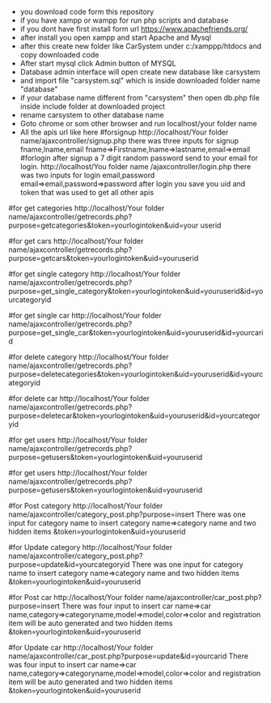 - you download code form this repository
- if you have xampp or wampp for run php scripts and database 
- if you dont have first install form url https://www.apachefriends.org/
- after install you open xampp and start Apache and Mysql
- after this create new folder like CarSystem under c:/xamppp/htdocs and copy downloaded code
- After start mysql click Admin button of MYSQL
- Database admin interface will open create new database like carsystem
- and import file "carsystem.sql" which is inside downloaded folder name "database"  
- if your database name different from "carsystem" then open db.php file inside include folder at downloaded project
- rename carsystem to other database name
- Goto chrome or som other browser and run localhost/your folder name
- All the apis url like here
#forsignup
http://localhost/Your folder name/ajaxcontroller/signup.php
there was three inputs for signup fname,lname,email     fname=>Firstname,lname=>lastname,email=>email
#forlogin
after signup a 7 digit random password send to your email for login.
http://localhost/You folder name /ajaxcontroller/login.php
there was two inputs for login email,password     email=>email,password=>password
after login you save you uid and token that was used to get all other apis

#for get categories
http://localhost/Your folder name/ajaxcontroller/getrecords.php?purpose=getcategories&token=yourlogintoken&uid=your userid

#for get cars
http://localhost/Your folder name/ajaxcontroller/getrecords.php?purpose=getcars&token=yourlogintoken&uid=youruserid


#for get single category
http://localhost/Your folder name/ajaxcontroller/getrecords.php?purpose=get_single_category&token=yourlogintoken&uid=youruserid&id=yourcategoryid


#for get single car
http://localhost/Your folder name/ajaxcontroller/getrecords.php?purpose=get_single_car&token=yourlogintoken&uid=youruserid&id=yourcarid



#for delete category
http://localhost/Your folder name/ajaxcontroller/getrecords.php?purpose=deletecategories&token=yourlogintoken&uid=youruserid&id=yourcategoryid



#for delete car
http://localhost/Your folder name/ajaxcontroller/getrecords.php?purpose=deletecar&token=yourlogintoken&uid=youruserid&id=yourcategoryid



#for get users
http://localhost/Your folder name/ajaxcontroller/getrecords.php?purpose=getusers&token=yourlogintoken&uid=youruserid


#for get users
http://localhost/Your folder name/ajaxcontroller/getrecords.php?purpose=getusers&token=yourlogintoken&uid=youruserid


#for Post category
http://localhost/Your folder name/ajaxcontroller/category_post.php?purpose=insert
There was one input for category name to insert category name=>category name and two hidden items &token=yourlogintoken&uid=youruserid


#for Update category
http://localhost/Your folder name/ajaxcontroller/category_post.php?purpose=update&id=yourcategoryid
There was one input for category name to insert category name=>category name and two hidden items &token=yourlogintoken&uid=youruserid


#for Post car
http://localhost/Your folder name/ajaxcontroller/car_post.php?purpose=insert
There was four input to insert car   name=>car name,category=>categoryname,model=>model,color=>color and registration item will be auto generated and two hidden items &token=yourlogintoken&uid=youruserid


#for Update car
http://localhost/Your folder name/ajaxcontroller/car_post.php?purpose=update&id=yourcarid
There was four input to insert car   name=>car name,category=>categoryname,model=>model,color=>color and registration item will be auto generated and two hidden items &token=yourlogintoken&uid=youruserid



